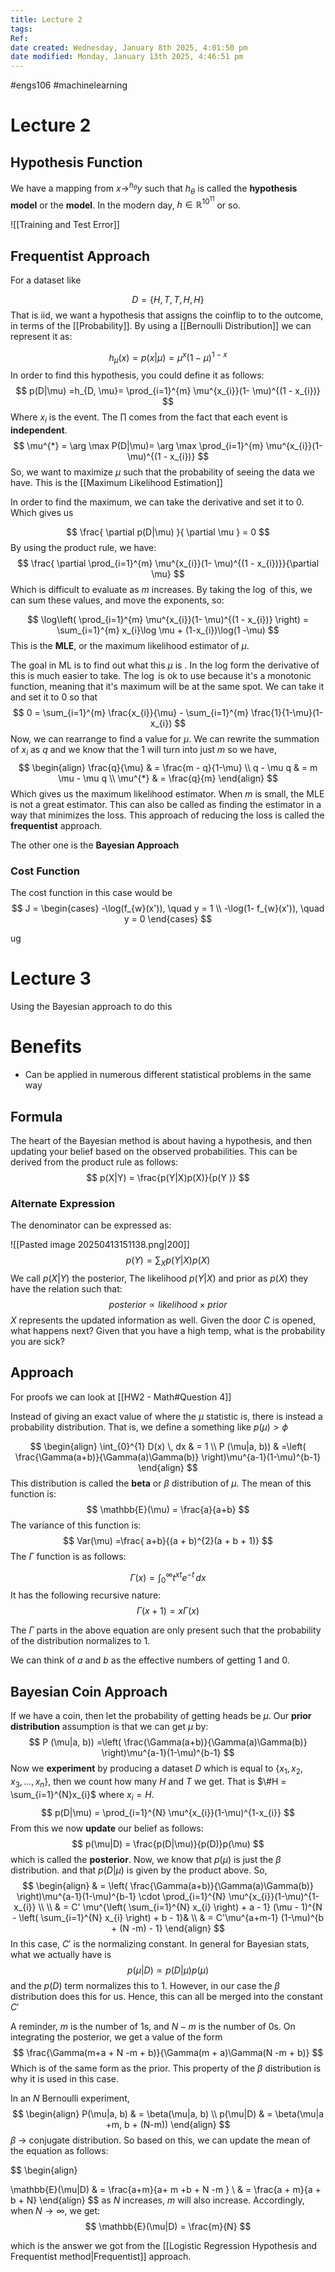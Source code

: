 ```yaml
---
title: Lecture 2
tags: 
Ref:
date created: Wednesday, January 8th 2025, 4:01:50 pm
date modified: Monday, January 13th 2025, 4:46:51 pm
---
```

#engs106 #machinelearning 
# Lecture 2
## Hypothesis Function

We have a mapping from $x \to ^{h_\theta} y$ such that $h_\theta$ is called the **hypothesis** **model** or the **model**.
In the modern day, $h \in \mathbb{R}^{10^{11}}$ or so. 

![[Training and Test Error]]

## Frequentist Approach

For a dataset like

$$
D = \{ H, T, T, H, H \}
$$
That is iid, we want a hypothesis that assigns the coinflip to to the outcome, in terms of the [[Probability]]. By using a [[Bernoulli Distribution]] we can represent it as: 

$$
h_{\mu}(x) = p(x|\mu) = \mu^{x}(1-\mu)^{1-x}
$$
In order to find this hypothesis, you could define it as follows: 
$$
p(D|\mu) =h_{D, \mu}= \prod_{i=1}^{m} \mu^{x_{i}}(1- \mu)^{(1 - x_{i})}
$$
Where $x_{i}$ is the event. The $\prod$ comes from the fact that each event is **independent**. 
$$
\mu^{*} = \arg \max P(D|\mu)= \arg \max \prod_{i=1}^{m} \mu^{x_{i}}(1- \mu)^{(1 - x_{i})}
$$
So, we want to maximize $\mu$ such that the probability of seeing the data we have. This is the [[Maximum Likelihood Estimation]]

In order to find the maximum, we can take the derivative and set it to 0. Which gives us 

$$
\frac{ \partial p(D|\mu) }{ \partial \mu } = 0
$$
By using the product rule, we have: 
$$
\frac{ \partial     \prod_{i=1}^{m} \mu^{x_{i}}(1- \mu)^{(1 - x_{i})}}{\partial \mu}
$$
Which is difficult to evaluate as $m$ increases. By taking the $\log$ of this, we can sum these values, and move the exponents, so: 

$$
\log\left( \prod_{i=1}^{m} \mu^{x_{i}}(1- \mu)^{(1 - x_{i})} \right) = \sum_{i=1}^{m} x_{i}\log \mu + (1-x_{i})\log(1 -\mu)
$$
This is the **MLE**, or the maximum likelihood estimator of $\mu$. 

The goal in ML is to find out what this $\mu$ is . In the log form the derivative of this is much easier to take. The $\log$ is ok to use because it's a monotonic function, meaning that it's maximum will be at the same spot. We can take it and set it to 0 so that 
$$
0 = \sum_{i=1}^{m} \frac{x_{i}}{\mu} - \sum_{i=1}^{m} \frac{1}{1-\mu}(1-x_{i})
$$
Now, we can rearrange to find a value for $\mu$. We can rewrite the summation of $x_{i}$ as $q$ and we know that the $1$ will turn into just $m$ so we have, 
$$
\begin{align}
\frac{q}{\mu}  & = \frac{m - q}{1-\mu} \\
q - \mu q &  = m \mu - \mu q \\
\mu^{*}  & = \frac{q}{m}
\end{align}
$$
Which gives us the maximum likelihood estimator. When $m$ is small, the MLE is not a great estimator. This can also be called as finding the estimator in a way that minimizes the loss. This approach of reducing the loss is called the **frequentist** approach. 

The other one is the **Bayesian Approach** 

### Cost Function 
The cost function in this case would be 
$$
J = \begin{cases}
-\log(f_{w}(x')), \quad y = 1 \\
-\log(1- f_{w}(x')), \quad y = 0 
\end{cases}
$$

ug
# Lecture 3

Using the Bayesian approach to do this
# Benefits
- Can be applied in numerous different statistical problems in the same way

## Formula
The heart of the Bayesian method is about having a hypothesis, and then updating your belief based on the observed probabilities. This can be derived from the product rule as follows: 
$$
p(X|Y) = \frac{p(Y|X)p(X)}{p(Y
)}
$$
### Alternate Expression
The denominator can be expressed as: 

![[Pasted image 20250413151138.png|200]]
$$
p(Y) = \sum _{X} p(Y|X)p(X)
$$
We call $p(X|Y)$ the posterior, 
The likelihood $p(Y|X)$ and 
prior as $p(X)$ 
they have the relation such that: 
$$
posterior \propto likelihood \times prior
$$
$X$ represents the updated information as well. Given the door $C$ is opened, what happens next? Given that you have a high temp, what is the probability you are sick?
## Approach

For proofs we can look at [[HW2 - Math#Question 4]]

Instead of giving an exact value of where the $\mu$ statistic is, there is instead a probability distribution. That is, we define a something like $p(\mu) > \phi$

$$
\begin{align}
\int_{0}^{1} D(x) \, dx   & = 1 \\
P (\mu|a, b))  & =\left( \frac{\Gamma(a+b)}{\Gamma(a)\Gamma(b)} \right)\mu^{a-1}(1-\mu)^{b-1} 
\end{align}
$$
This distribution is called the **beta** or $\beta$ distribution of $\mu$. 
The mean of this function is: 
$$
\mathbb{E}(\mu) = \frac{a}{a+b}
$$
The variance of this function is: 
$$
Var(\mu) =\frac{ a+b}{(a + b)^{2}(a + b + 1)}
$$
The $\Gamma$ function is as follows: 

$$
\Gamma(x)= \int_{0}^{\infty} t^{xt}e^{-t} \, dx 
$$
It has the following recursive nature: 
$$
\Gamma(x+1) = x \Gamma(x)
$$

The $\Gamma$ parts in the above equation are only present such that the probability of the distribution normalizes to 1. 

We can think of $a$ and $b$ as the effective numbers of getting 1 and 0. 

## Bayesian Coin Approach
If we have a coin, then let the probability of getting heads be $\mu$. Our **prior distribution** assumption is that we can get $\mu$ by: 
$$
P (\mu|a, b))   =\left( \frac{\Gamma(a+b)}{\Gamma(a)\Gamma(b)} \right)\mu^{a-1}(1-\mu)^{b-1} 
$$
Now we **experiment** by producing a dataset $D$ which is equal to $\{ x_{1}, x_{2}, x_{3}, \dots, x_{n} \}$, then we count how many $H$ and $T$ we get. That is $\#H = \sum_{i=1}^{N}x_{i}$ where $x_{i} = H$. 
$$
p(D|\mu) = \prod_{i=1}^{N} \mu^{x_{i}}(1-\mu)^{1-x_{i}}
$$
From this we now **update** our belief as follows: 
$$
p(\mu|D) = \frac{p(D|\mu)}{p(D)}p(\mu)
$$
which is called the **posterior**. Now, we know that $p(\mu)$ is just the $\beta$ distribution. and that $p(D|\mu)$ is given by the product above. So, 
$$
\begin{align}
 & = \left( \frac{\Gamma(a+b)}{\Gamma(a)\Gamma(b)} \right)\mu^{a-1}(1-\mu)^{b-1} \cdot \prod_{i=1}^{N} \mu^{x_{i}}(1-\mu)^{1-x_{i}} \\ \\
 & = C' \mu^{\left( \sum_{i=1}^{N} x_{i} \right) + a - 1} (\mu - 1)^{N - \left( \sum_{i=1}^{N} x_{i} \right) + b - 1}& \\
 & = C'\mu^{a+m-1} (1-\mu)^{b + (N -m) - 1}
\end{align}
$$
In this case, $C'$ is the normalizing constant. In general for Bayesian stats, what we actually have is 
$$
p(\mu|D) \propto p(D|\mu)p(\mu)
$$
and the $p(D)$ term normalizes this to 1. However, in our case the $\beta$ distribution does this for us. Hence, this can all be merged into the constant $C'$

A reminder, $m$ is the number of 1s, and $N-m$ is the number of 0s. On integrating the posterior, we get a value of the form 
$$
\frac{\Gamma(m+a + N -m + b)}{\Gamma(m + a)\Gamma(N -m + b)}
$$
Which is of the same form as the prior. This property of the $\beta$ distribution is why it is used in this case. 

In an $N$ Bernoulli experiment,  
$$ \begin{align}
P(\mu|a, b)  & = \beta(\mu|a, b) \\
p(\mu|D)  &  = \beta(\mu|a +m, b + (N-m))
\end{align}
$$
$\beta$ -> conjugate distribution.  So based on this, we can update the mean of the equation as follows: 

$$
\begin{align}

\mathbb{E}(\mu|D)  & = \frac{a+m}{a+ m +b + N -m } \\
 & = \frac{a + m}{a + b + N} 
\end{align}
$$
as $N$ increases, $m$ will also increase. Accordingly, when $N \to \infty$, we get: 
$$
\mathbb{E}(\mu|D) = \frac{m}{N}
$$

which is the answer we got from the [[Logistic Regression Hypothesis and Frequentist method|Frequentist]] approach. 
